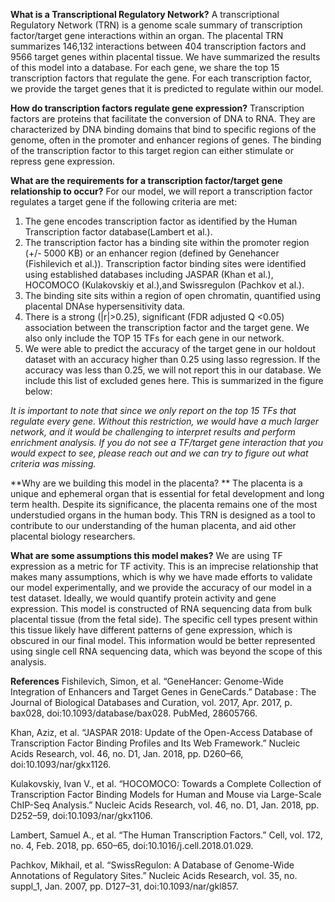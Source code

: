 **What is a Transcriptional Regulatory Network?**
A transcriptional Regulatory Network (TRN) is a genome scale summary of transcription factor/target gene interactions within an organ. The placental TRN summarizes 146,132 interactions between 404 transcription factors and 9566 target genes within placental tissue.  We have summarized the results of this model into a database. For each gene, we share the top 15 transcription factors that regulate the gene.  For each transcription factor, we provide the target genes that it is predicted to regulate within our model.

**How do transcription factors regulate gene expression?**
Transcription factors are proteins that facilitate the conversion of DNA to RNA.  They are characterized by DNA binding domains that bind to specific regions of the genome, often in the promoter and enhancer regions of genes.  The binding of the transcription factor to this target region can either stimulate or repress gene expression.  

**What are the requirements for a transcription factor/target gene relationship to occur?**
For our model, we will report a transcription factor regulates a target gene if the following criteria are met:
  1. The gene encodes transcription factor as identified by the Human Transcription factor database(Lambert et al.).
  2. The transcription factor has a binding site within the promoter region (+/- 5000 KB) or an enhancer region (defined by Genehancer (Fishilevich et al.)). Transcription factor binding sites were identified using established databases including JASPAR (Khan et al.), HOCOMOCO (Kulakovskiy et al.),and Swissregulon (Pachkov et al.).
  3. The binding site sits within a region of open chromatin, quantified using placental DNAse hypersensitivity data.
  4. There is a strong (|r|>0.25), significant  (FDR adjusted Q <0.05) association between the transcription factor and the target gene. We  also only include the TOP 15 TFs for each gene in our network.
  5. We were able to predict the accuracy of the target gene in our holdout dataset with an accuracy higher than 0.25 using lasso regression. If the accuracy was less than 0.25, we will not report this in our database. We include this list of excluded genes here. 
  This is summarized in the figure below:
  
  *It is important to note that since we only report on the top 15 TFs that regulate every gene.  Without this restriction, we would have a much larger network, and it would be challenging to interpret results and perform enrichment analysis. If you do not see a TF/target gene interaction that you would expect to see, please reach out and we can try to figure out what criteria was missing.*
  
**Why are we building this model in the placenta? **
The placenta is a unique and ephemeral organ that is essential for fetal development and long term health. Despite its significance, the placenta remains one of the most understudied organs in the human body. This TRN is designed as a tool to contribute to our understanding of the human placenta, and aid other placental biology researchers.

**What are some assumptions this model makes?**
We are using TF expression as a metric for TF activity. This is an imprecise relationship that makes many assumptions, which is why we have made efforts to validate our model experimentally, and we provide the accuracy of our model in a test dataset. Ideally, we would quantify protein activity and gene expression. This model is constructed of RNA sequencing data from bulk placental tissue (from the fetal side). The specific cell types present within this tissue likely have different patterns of gene expression, which is obscured in our final model. This information would be better represented using single cell RNA sequencing data, which was beyond the scope of this analysis.

**References**
Fishilevich, Simon, et al. “GeneHancer: Genome-Wide Integration of Enhancers and Target Genes in GeneCards.” Database : The Journal of Biological Databases and Curation, vol. 2017, Apr. 2017, p. bax028, doi:10.1093/database/bax028. PubMed, 28605766.

Khan, Aziz, et al. “JASPAR 2018: Update of the Open-Access Database of Transcription Factor Binding Profiles and Its Web Framework.” Nucleic Acids Research, vol. 46, no. D1, Jan. 2018, pp. D260–66, doi:10.1093/nar/gkx1126.

Kulakovskiy, Ivan V., et al. “HOCOMOCO: Towards a Complete Collection of Transcription Factor Binding Models for Human and Mouse via Large-Scale ChIP-Seq Analysis.” Nucleic Acids Research, vol. 46, no. D1, Jan. 2018, pp. D252–59, doi:10.1093/nar/gkx1106.

Lambert, Samuel A., et al. “The Human Transcription Factors.” Cell, vol. 172, no. 4, Feb. 2018, pp. 650–65, doi:10.1016/j.cell.2018.01.029.

Pachkov, Mikhail, et al. “SwissRegulon: A Database of Genome-Wide Annotations of Regulatory Sites.” Nucleic Acids Research, vol. 35, no. suppl_1, Jan. 2007, pp. D127–31, doi:10.1093/nar/gkl857.

